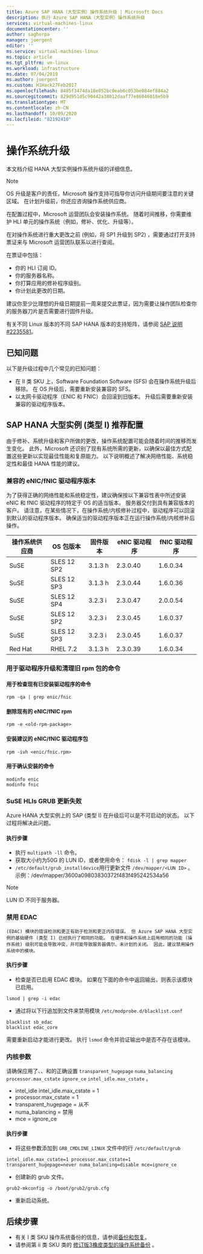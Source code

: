 ```yaml
---
title: Azure SAP HANA（大型实例）操作系统升级 | Microsoft Docs
description: 执行 Azure SAP HANA（大型实例）操作系统升级
services: virtual-machines-linux
documentationcenter: ''
author: saghorpa
manager: juergent
editor: ''
ms.service: virtual-machines-linux
ms.topic: article
ms.tgt_pltfrm: vm-linux
ms.workload: infrastructure
ms.date: 07/04/2019
ms.author: juergent
ms.custom: H1Hack27Feb2017
ms.openlocfilehash: 8485f3474da18e052bc0eab6c053be084ef884a2
ms.sourcegitcommit: 829d951d5c90442a38012daaf77e86046018e5b9
ms.translationtype: MT
ms.contentlocale: zh-CN
ms.lasthandoff: 10/09/2020
ms.locfileid: "82192410"
---
```

# <a name="operating-system-upgrade"></a>操作系统升级
本文档介绍 HANA 大型实例操作系统升级的详细信息。

>[!NOTE]
>OS 升级是客户的责任，Microsoft 操作支持可指导你访问升级期间要注意的关键区域。 在计划升级前，你还应咨询操作系统供应商。

在配置过程中，Microsoft 运营团队会安装操作系统。
随着时间推移，你需要维护 HLI 单元的操作系统（例如，修补、优化、升级等）。

在对操作系统进行重大更改之前 (例如，将 SP1 升级到 SP2) ，需要通过打开支持票证来与 Microsoft 运营团队联系以进行查阅。

在票证中包括：

* 你的 HLI 订阅 ID。
* 你的服务器名称。
* 你打算应用的修补程序级别。
* 你计划此更改的日期。 

建议你至少比理想的升级日期提前一周来提交此票证，因为需要让操作团队检查你的服务器刀片是否需要进行固件升级。


有关不同 Linux 版本的不同 SAP HANA 版本的支持矩阵，请参阅 [SAP 说明 #2235581](https://launchpad.support.sap.com/#/notes/2235581)。


## <a name="known-issues"></a>已知问题

以下是升级过程中几个常见的已知问题：
- 在 II 类 SKU 上，Software Foundation Software (SFS) 会在操作系统升级后移除。 在 OS 升级后，需要重新安装兼容的 SFS。
- 以太网卡驱动程序（ENIC 和 FNIC）会回滚到旧版本。 升级后需要重新安装兼容的驱动程序版本。

## <a name="sap-hana-large-instance-type-i-recommended-configuration"></a>SAP HANA 大型实例 (类型 I) 推荐配置

由于修补、系统升级和客户所做的更改，操作系统配置可能会随着时间的推移而发生变化。 此外，Microsoft 还识别了现有系统所需的更新，以确保以最佳方式配置这些更新以实现最佳性能和复原能力。 以下说明概述了解决网络性能、系统稳定性和最佳 HANA 性能的建议。

### <a name="compatible-enicfnic-driver-versions"></a>兼容的 eNIC/fNIC 驱动程序版本
  为了获得正确的网络性能和系统稳定性，建议确保按以下兼容性表中所述安装 eNIC 和 fNIC 驱动程序的特定于 OS 的适当版本。 服务器交付到具有兼容版本的客户。 请注意，在某些情况下，在操作系统/内核修补过程中，驱动程序可以回滚到默认的驱动程序版本。 确保适当的驱动程序版本正在运行操作系统/内核修补后操作。
       
      
  |  操作系统供应商    |  OS 包版本     |  固件版本  |  eNIC 驱动程序 |  fNIC 驱动程序 | 
  |---------------|-------------------------|--------------------|--------------|--------------|
  |   SuSE        |  SLES 12 SP2            |   3.1.3 h           |  2.3.0.40    |   1.6.0.34   |
  |   SuSE        |  SLES 12 SP3            |   3.1.3 h           |  2.3.0.44    |   1.6.0.36   |
  |   SuSE        |  SLES 12 SP4            |   3.2.3 i           |  2.3.0.47    |   2.0.0.54   |
  |   SuSE        |  SLES 12 SP2            |   3.2.3 i           |  2.3.0.45    |   1.6.0.37   |
  |   SuSE        |  SLES 12 SP3            |   3.2.3 i           |  2.3.0.45    |   1.6.0.37   |
  |   Red Hat     |  RHEL 7.2               |   3.1.3 h           |  2.3.0.39    |   1.6.0.34   |
 

### <a name="commands-for-driver-upgrade-and-to-clean-old-rpm-packages"></a>用于驱动程序升级和清理旧 rpm 包的命令

#### <a name="command-to-check-existing-installed-drivers"></a>用于检查现有已安装驱动程序的命令
```
rpm -qa | grep enic/fnic 
```
#### <a name="delete-existing-enicfnic-rpm"></a>删除现有的 eNIC/fNIC rpm
```
rpm -e <old-rpm-package>
```
#### <a name="install-the-recommended-enicfnic-driver-packages"></a>安装建议的 eNIC/fNIC 驱动程序包
```
rpm -ivh <enic/fnic.rpm> 
```

#### <a name="commands-to-confirm-the-installation"></a>用于确认安装的命令
```
modinfo enic
modinfo fnic
```

### <a name="suse-hlis-grub-update-failure"></a>SuSE HLIs GRUB 更新失败
Azure HANA 大型实例上的 SAP (类型 I) 在升级后可以是不可启动的状态。 以下过程将解决此问题。
#### <a name="execution-steps"></a>执行步骤


*   执行 `multipath -ll` 命令。
*   获取大小约为50G 的 LUN ID，或者使用命令： `fdisk -l | grep mapper`
*   `/etc/default/grub_installdevice`用行更新文件 `/dev/mapper/<LUN ID>` 。 示例：/dev/mapper/3600a09803830372f483f495242534a56
>[!NOTE]
>LUN ID 不同于服务器。


### <a name="disable-edac"></a>禁用 EDAC 
    (EDAC) 模块的错误检测和更正有助于检测和更正内存错误。 但 Azure SAP HANA 大型实例的基础硬件 (类型 I) 已经执行了相同的功能。 在硬件和操作系统上启用相同的功能 (操作系统) 级别可能会导致冲突，并可能导致服务器偶尔、未计划的关闭。 因此，建议禁用操作系统中的模块。

#### <a name="execution-steps"></a>执行步骤

* 检查是否已启用 EDAC 模块。 如果在下面的命令中返回输出，则表示该模块已启用。 
```
lsmod | grep -i edac 
```
* 通过将以下行追加到文件来禁用模块 `/etc/modprobe.d/blacklist.conf`
```
blacklist sb_edac
blacklist edac_core
```
需要重新启动才能进行更改。 执行 `lsmod` 命令并验证输出中是否不存在该模块。


### <a name="kernel-parameters"></a>内核参数
   请确保应用了、、和的正确设置 `transparent_hugepage` `numa_balancing` `processor.max_cstate` `ignore_ce` `intel_idle.max_cstate` 。

* intel_idle intel_idle.max_cstate = 1
* processor.max_cstate = 1
* transparent_hugepage = 从不
* numa_balancing = 禁用
* mce = ignore_ce


#### <a name="execution-steps"></a>执行步骤

* 将这些参数添加到 `GRB_CMDLINE_LINUX` 文件中的行 `/etc/default/grub`
```
intel_idle.max_cstate=1 processor.max_cstate=1 transparent_hugepage=never numa_balancing=disable mce=ignore_ce
```
* 创建新的 grub 文件。
```
grub2-mkconfig -o /boot/grub2/grub.cfg
```
* 重新启动系统。


## <a name="next-steps"></a>后续步骤
- 有关 I 类 SKU 操作系统备份的信息，请参阅[备份和恢复](hana-overview-high-availability-disaster-recovery.md)。
- 请参阅第 ii 类 SKU 类的 [修订版3橡皮类型的操作系统备份](os-backup-type-ii-skus.md) 。
